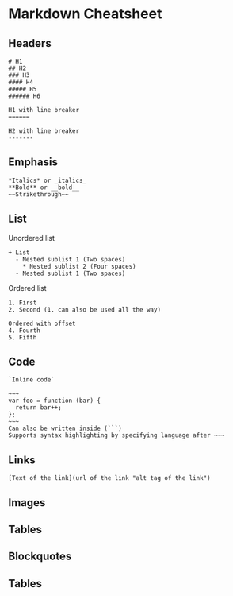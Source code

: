 Markdown Cheatsheet
============

Headers
----
~~~
# H1
## H2
### H3
#### H4
##### H5
###### H6

H1 with line breaker
======

H2 with line breaker
-------
~~~

Emphasis
----
~~~
*Italics* or _italics_
**Bold** or __bold__
~~Strikethrough~~
~~~

List
----

Unordered list
~~~
+ List
  - Nested sublist 1 (Two spaces)
    * Nested sublist 2 (Four spaces)
  - Nested sublist 1 (Two spaces)

~~~

Ordered list
~~~
1. First
2. Second (1. can also be used all the way)

Ordered with offset
4. Fourth
5. Fifth
~~~

Code
-----
``` 
`Inline code`

~~~ 
var foo = function (bar) {
  return bar++;
};
~~~
Can also be written inside (```)
Supports syntax highlighting by specifying language after ~~~

```


Links
-----
~~~
[Text of the link](url of the link "alt tag of the link")
~~~

Images
-----


Tables
-----

Blockquotes
-----

Tables
-----
